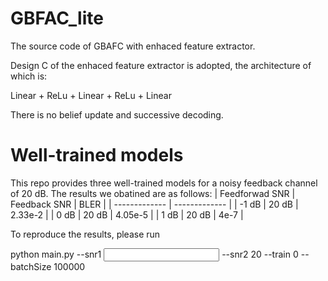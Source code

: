 # GBFAC_lite
The source code of GBAFC with enhaced feature extractor.

Design C of the enhaced feature extractor is adopted, the architecture of which is:

Linear + ReLu + Linear + ReLu + Linear

There is no belief update and successive decoding.

# Well-trained models

This repo provides three well-trained models for a noisy feedback channel of 20 dB. The results we obatined are as follows:
| Feedforwad SNR | Feedback SNR | BLER |
| ------------- | ------------- |
| -1 dB  | 20 dB  | 2.33e-2 |
| 0 dB  | 20 dB  | 4.05e-5 |
| 1 dB  | 20 dB  | 4e-7 |

To reproduce the results, please run

python main.py --snr1 <input> --snr2 20 --train 0 --batchSize 100000
